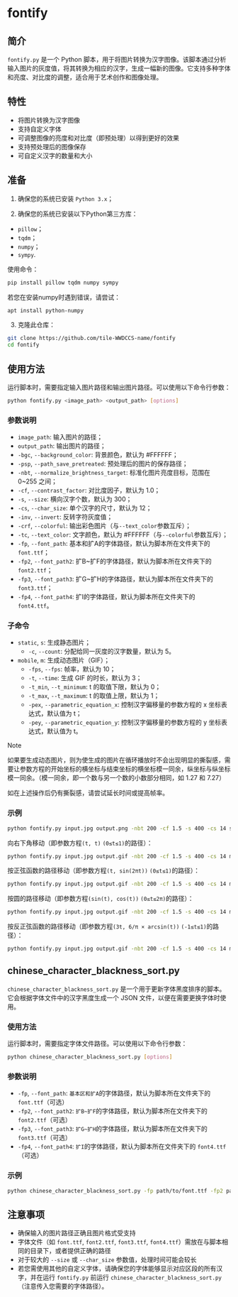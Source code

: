 # fontify

## 简介

`fontify.py` 是一个 Python 脚本，用于将图片转换为汉字图像。该脚本通过分析输入图片的灰度值，将其转换为相应的汉字，生成一幅新的图像。它支持多种字体和亮度、对比度的调整，适合用于艺术创作和图像处理。

## 特性

- 将图片转换为汉字图像
- 支持自定义字体
- 可调整图像的亮度和对比度（即预处理）以得到更好的效果
- 支持预处理后的图像保存
- 可自定义汉字的数量和大小

## 准备


1. 确保您的系统已安装 `Python 3.x`；

2. 确保您的系统已安装以下Python第三方库：
  - `pillow`；
  - `tqdm`；
  - `numpy`；
  - `sympy`.
  
  使用命令：
  
  ```bash
  pip install pillow tqdm numpy sympy
  ```
  
  若您在安装numpy时遇到错误，请尝试：
  
  ```bash
  apt install python-numpy
  ```

3. 克隆此仓库：
  ```bash
  git clone https://github.com/tile-WWDCCS-name/fontify
  cd fontify
  ```

## 使用方法

运行脚本时，需要指定输入图片路径和输出图片路径。可以使用以下命令行参数：

```bash
python fontify.py <image_path> <output_path> [options]
```

### 参数说明
- `image_path`: 输入图片的路径；
- `output_path`: 输出图片的路径；
- `-bgc`, `--background_color`: 背景颜色，默认为 #FFFFFF；
- `-psp`, `--path_save_pretreated`: 预处理后的图片的保存路径；
- `-nbt`, `--normalize_brightness_target`: 标准化图片亮度目标，范围在 0~255 之间；
- `-cf`, `--contrast_factor`: 对比度因子，默认为 1.0；
- `-s`, `--size`: 横向汉字个数，默认为 300；
- `-cs`, `--char_size`: 单个汉字的尺寸，默认为 12；
- `-inv`, `--invert`: 反转字符灰度值；
- `-crf`, `--colorful`: 输出彩色图片（与`--text_color`参数互斥）；
- `-tc`, `--text_color`: 文字颜色，默认为 #FFFFFF（与`--colorful`参数互斥）；
- `-fp`, `--font_path`: 基本和扩A的字体路径，默认为脚本所在文件夹下的 `font.ttf`；
- `-fp2`, `--font_path2`: 扩B~扩F的字体路径，默认为脚本所在文件夹下的 `font2.ttf`；
- `-fp3`, `--font_path3`: 扩G~扩H的字体路径，默认为脚本所在文件夹下的 `font3.ttf`；
- `-fp4`, `--font_path4`: 扩I的字体路径，默认为脚本所在文件夹下的 `font4.ttf`。

### 子命令
- `static`, `s`: 生成静态图片；
  - `-c`, `--count`: 分配给同一灰度的汉字数量，默认为 5。
- `mobile`, `m`: 生成动态图片（GIF）；
  - `-fps`, `--fps`: 帧率，默认为 10；
  - `-t`, `--time`: 生成 GIF 的时长，默认为 3；
  - `-t_min`, `--t_minimum`: t 的取值下限，默认为 0；
  - `-t_max`, `--t_maximum`: t 的取值上限，默认为 1；
  - `-pex`, `--parametric_equation_x`: 控制汉字偏移量的参数方程的 x 坐标表达式，默认值为 t；
  - `-pey`, `--parametric_equation_y`: 控制汉字偏移量的参数方程的 y 坐标表达式，默认值为 t。
> [!NOTE]
>
> 如果要生成动态图片，则为使生成的图片在循环播放时不会出现明显的撕裂感，需要让参数方程的开始坐标的横坐标与结束坐标的横坐标模一同余，纵坐标与纵坐标模一同余。（模一同余，即一个数与另一个数的小数部分相同，如 1.27 和 7.27）
> 
> 如在上述操作后仍有撕裂感，请尝试延长时间或提高帧率。

### 示例
```bash
python fontify.py input.jpg output.png -nbt 200 -cf 1.5 -s 400 -cs 14 static -c 10
```

向右下角移动（即参数方程`(t, t)` `(0≤t≤1)`的路径）：
```bash
python fontify.py input.jpg output.gif -nbt 200 -cf 1.5 -s 400 -cs 14 mobile -fps 15 -t 5
```

按正弦函数的路径移动（即参数方程`(t, sin(2πt))` `(0≤t≤1)`的路径）：
```bash
python fontify.py input.jpg output.gif -nbt 200 -cf 1.5 -s 400 -cs 14 m -pex "t" -pey "sin(2*pi*t)"
```

按圆的路径移动（即参数方程`(sin(t), cos(t))` `(0≤t≤2π)`的路径）：
```bash
python fontify.py input.jpg output.gif -nbt 200 -cf 1.5 -s 400 -cs 14 m -pex "sin(t)" -pey "cos(t)" -t_max 6.28318530718
```
按反正弦函数的路径移动（即参数方程`(3t, 6/π × arcsin(t))` `(-1≤t≤1)`的路径）：
```bash
python fontify.py input.jpg output.gif -nbt 200 -cf 1.5 -s 400 -cs 14 m -pex "3*t" -pey "6/pi * asin(t)" -t_min -1 -t 10
```

## chinese_character_blackness_sort.py

`chinese_character_blackness_sort.py` 是一个用于更新字体黑度排序的脚本。它会根据字体文件中的汉字黑度生成一个 JSON 文件，以便在需要更换字体时使用。

### 使用方法
运行脚本时，需要指定字体文件路径。可以使用以下命令行参数：

```bash
python chinese_character_blackness_sort.py [options]
```

### 参数说明
- `-fp`, `--font_path`: `基本区和扩A`的字体路径，默认为脚本所在文件夹下的 `font.ttf`（可选）
- `-fp2`, `--font_path2`: `扩B~扩F`的字体路径，默认为脚本所在文件夹下的 `font2.ttf`（可选）
- `-fp3`, `--font_path3`: `扩G~扩H`的字体路径，默认为脚本所在文件夹下的 `font3.ttf`（可选）
- `-fp4`, `--font_path4`: `扩I`的字体路径，默认为脚本所在文件夹下的 `font4.ttf`（可选）

### 示例
```bash
python chinese_character_blackness_sort.py -fp path/to/font.ttf -fp2 path/to/font2.ttf
```

## 注意事项

- 确保输入的图片路径正确且图片格式受支持
- 字体文件（如 `font.ttf`, `font2.ttf`, `font3.ttf`, `font4.ttf`）需放在与脚本相同的目录下，或者提供正确的路径
- 对于较大的 `--size` 或 `--char_size` 参数值，处理时间可能会较长
- 若您需使用其他的自定义字体，请确保您的字体能够显示对应区段的所有汉字，并在运行 `fontify.py` 前运行 `chinese_character_blackness_sort.py`（注意传入您需要的字体路径）。